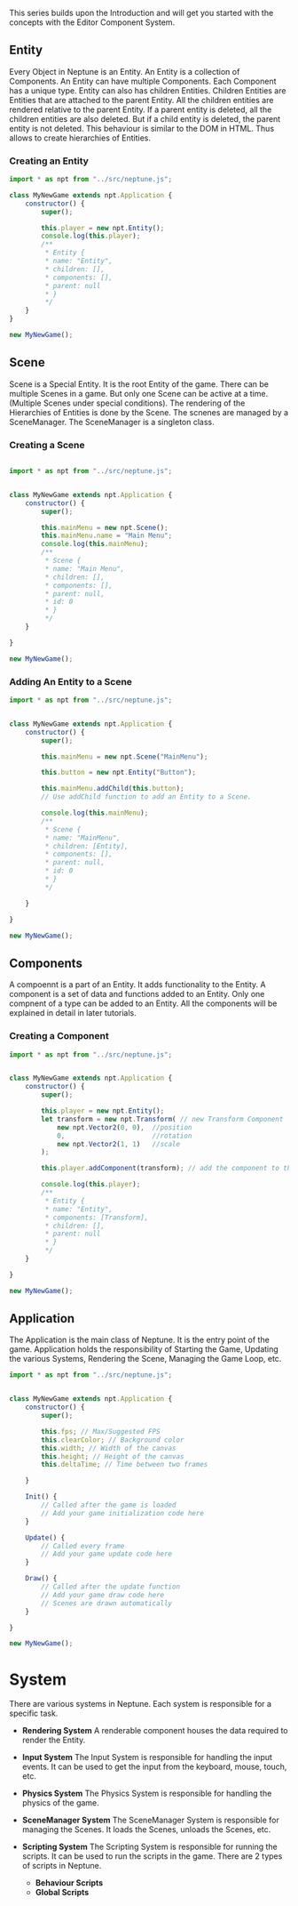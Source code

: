 This series builds upon the Introduction and will get you started with the concepts with the Editor Component System.

## Entity

Every Object in Neptune is an Entity. An Entity is a collection of Components.
An Entity can have multiple Components. Each Component has a unique type.
Entity can also has children Entities. Children Entities are Entities that are attached to the parent Entity.
All the children entities are rendered relative to the parent Entity.
If a parent entity is deleted, all the children entities are also deleted.
But if a child entity is deleted, the parent entity is not deleted.
This behaviour is similar to the DOM in HTML. Thus allows to create hierarchies of Entities.

### Creating an Entity

```js
import * as npt from "../src/neptune.js";

class MyNewGame extends npt.Application {
    constructor() {
        super();

        this.player = new npt.Entity();
        console.log(this.player);
        /**
         * Entity {
         * name: "Entity",
         * children: [],
         * components: [],
         * parent: null
         * }
         */
    }
}

new MyNewGame();

```


## Scene

Scene is a Special Entity. It is the root Entity of the game.
There can be multiple Scenes in a game. But only one Scene can be active at a time. (Multiple Scenes under special conditions).
The rendering of the Hierarchies of Entities is done by the Scene.
The scnenes are managed by a SceneManager. The SceneManager is a singleton class.


### Creating a Scene

```js

import * as npt from "../src/neptune.js"; 


class MyNewGame extends npt.Application {
    constructor() {
        super();

        this.mainMenu = new npt.Scene();
        this.mainMenu.name = "Main Menu";
        console.log(this.mainMenu);
        /**
         * Scene {
         * name: "Main Menu",
         * children: [],
         * components: [],
         * parent: null,
         * id: 0
         * }
         */
    }

}

new MyNewGame();

```

### Adding An Entity to a Scene

```js
import * as npt from "../src/neptune.js"; 


class MyNewGame extends npt.Application {
    constructor() {
        super();

        this.mainMenu = new npt.Scene("MainMenu");

        this.button = new npt.Entity("Button");

        this.mainMenu.addChild(this.button);
        // Use addChild function to add an Entity to a Scene.

        console.log(this.mainMenu);
        /**
         * Scene {
         * name: "MainMenu",
         * children: [Entity],
         * components: [],
         * parent: null,
         * id: 0
         * }
         */

    }

}

new MyNewGame();

```

## Components

A compoennt is a part of an Entity. It adds functionality to the Entity.
A component is a set of data and functions added to an Entity.
Only one compnent of a type can be added to an Entity.
All the components will be explained in detail in later tutorials.


### Creating a Component

```js   
import * as npt from "../src/neptune.js"; 


class MyNewGame extends npt.Application {
    constructor() {
        super();

        this.player = new npt.Entity();
        let transform = new npt.Transform( // new Transform Component
            new npt.Vector2(0, 0),  //position
            0,                      //rotation
            new npt.Vector2(1, 1)   //scale
        );

        this.player.addComponent(transform); // add the component to the Entity

        console.log(this.player);
        /**
         * Entity {
         * name: "Entity",
         * components: [Transform],
         * children: [],
         * parent: null
         * }
         */
    }

}

new MyNewGame();

```

## Application

The Application is the main class of Neptune. It is the entry point of the game.
Application holds the responsibility of Starting the Game, Updating the various Systems, Rendering the Scene, Managing the Game Loop, etc.

```js
import * as npt from "../src/neptune.js"; 


class MyNewGame extends npt.Application {
    constructor() {
        super();

        this.fps; // Max/Suggested FPS
        this.clearColor; // Background color
        this.width; // Width of the canvas
        this.height; // Height of the canvas
        this.deltaTime; // Time between two frames

    }

    Init() {
        // Called after the game is loaded
        // Add your game initialization code here
    }

    Update() {
        // Called every frame
        // Add your game update code here
    }

    Draw() {
        // Called after the update function
        // Add your game draw code here
        // Scenes are drawn automatically
    }

}

new MyNewGame();

```

# System

There are various systems in Neptune. Each system is responsible for a specific task.
- **Rendering System**
A renderable component houses the data required to render the Entity.

- **Input System**
The Input System is responsible for handling the input events.
It can be used to get the input from the keyboard, mouse, touch, etc.

- **Physics System**
The Physics System is responsible for handling the physics of the game.

- **SceneManager System**
The SceneManager System is responsible for managing the Scenes.
It loads the Scenes, unloads the Scenes, etc.

- **Scripting System**
The Scripting System is responsible for running the scripts.
It can be used to run the scripts in the game.
There are 2 types of scripts in Neptune.
    - **Behaviour Scripts**
    - **Global Scripts**


